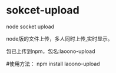 # sokcet-upload
node socket upload

node版的文件上传，多人同时上传,实时显示。

包已上传到npm，包名:laoono-upload

#使用方法：
npm install laoono-upload


